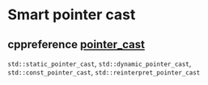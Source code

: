 # Smart pointer cast



## cppreference [pointer_cast](https://en.cppreference.com/w/cpp/memory/shared_ptr/pointer_cast)

`std::static_pointer_cast`, `std::dynamic_pointer_cast`, `std::const_pointer_cast`, `std::reinterpret_pointer_cast`